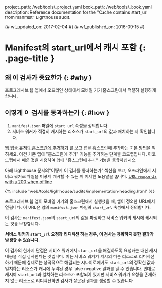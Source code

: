 project_path: /web/tools/_project.yaml
book_path: /web/tools/_book.yaml
description: Reference documentation for the "Cache contains start_url from manifest" Lighthouse audit.

{# wf_updated_on: 2017-02-04 #}
{# wf_published_on: 2016-09-15 #}

# Manifest의 start_url에서 캐시 포함 {: .page-title }

## 왜 이 검사가 중요한가 {: #why }

프로그레시브 웹 앱에서 오프라인 상태에서 모바일 기기 홈스크린에서 적절히 실행하게 합니다.

## 어떻게 이 검사를 통과하는가 {: #how }

1. `manifest.json` 파일에 `start_url` 속성을 정의합니다.
2. 서비스 워커가 적절히 캐시하는 리소스가 `start_url`의 값과 매치하는 지 확인합니다.

[웹 앱을 유저의 홈스크린에 추가하기](https://codelabs.developers.google.com/codelabs/add-to-home-screen)
를 보고 앱을 홈스크린에 추가하는 기본 방법을 익히세요.
이건 기존 앱에 "홈스크린에 추가" 기능을 추가하는 단계별 코드랩입니다.
이코드랩에서 배운 것을 사용하여 앱에 "홈스크린에 추가" 기능을 통합하십시오.

아래 Lighthouse 문서의"어떻게 이 검사를 통과하는가" 섹션을 보고,
오프라인에서 서비스 워커로 파일을 어떻게 캐시할 수 있는 지 자세한 도움말을 줍니다.
[URL responds with a 200 when offline](http-200-when-offline#how)

{% include "web/tools/lighthouse/audits/implementation-heading.html" %}

프로그레시브 웹 앱이 모바일 기기의 홈스크린에서 실행했을 때, 앱이 정의한 URL에서 열립니다.
이 URL은 앱의 `manifest.json` 파일의 `start_url` 속성에서 정의합니다.

이 검사는 `manifest.json`의 `start_url`의 값을 파싱하고
서비스 워커의 캐시에 캐시되는 것을 보장합니다.

**서비스 워커가 `start_url` 요청과 리디렉션 하는 경우, 이 검사는 정확하지 못한 결과가 발생할 수 있습니다.**

이 검사의 한가지 단점은 서비스 워커에서 `start_url`을 
해결하도록 요청하는 대신 캐시 내용을 직접 검사한다는 것입니다.
이는 서비스 워커가 캐시의 다른 리소스로 리디렉션하기 때문에
실제로는 성곡적으로 해결되는 시나이로에서도 `start_url`의 정확한 값과 일치하는 리소스가
캐시에 누락된 경우 false negative 결과를 낼 수 있습니다.
반대로 캐시에 `start_url`과 일치하는 리소스가 포함되어 있지만
서비스 워커가 요청을 존재하지 않는 리소스로 리디렉션하면
검사가 잘못된 결과를 생성할 수 있습니다.
